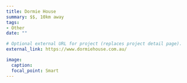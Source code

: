```yaml
---
title: Dormie House
summary: $$, 10km away
tags:
- Other
date: ""

# Optional external URL for project (replaces project detail page).
external_link: https://www.dormiehouse.com.au/

image:
  caption:
  focal_point: Smart
---
```

